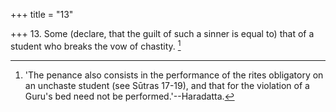 +++
title = "13"

+++
13. Some (declare, that the guilt of such a sinner is equal to) that of a student who breaks the vow of chastity. [^8] 


[^8]:  'The penance also consists in the performance of the rites obligatory on an unchaste student (see Sūtras 17-19), and that for the violation of a Guru's bed need not be performed.'--Haradatta.
